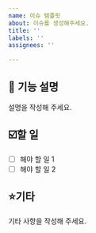 ```yaml
---
name: 이슈 템플릿
about: 이슈를 생성해주세요.
title: ''
labels: ''
assignees: ''

---
```


## 📢 기능 설명
설명을 작성해 주세요.

## ☑️할 일 
- [ ] 해야 할 일 1
- [ ] 해야 할 일 2

## ⭐기타
기타 사항을 작성해 주세요.
